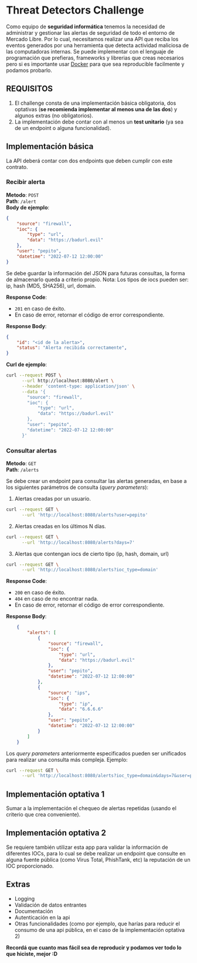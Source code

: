 # Threat Detectors Challenge

Como equipo de **seguridad informática** tenemos la necesidad de administrar y gestionar las alertas de seguridad de todo el entorno de Mercado Libre.
Por lo cual, necesitamos realizar una API que reciba los eventos generados por una herramienta que detecta actividad maliciosa de las computadoras internas.
Se puede implementar con el lenguaje de programación que prefieras, frameworks y librerias que creas necesarios pero si es importante usar [Docker](https://www.docker.com/) para que sea reproducible facilmente y podamos probarlo.

## REQUISITOS

1. El challenge consta de una implementación básica obligatoria, dos optativas (**se recomienda implementar al menos una de las dos**) y algunos extras (no obligatorios).
2. La implementación debe contar con al menos un **test unitario** (ya sea de un endpoint o alguna funcionalidad).


## Implementación básica

La API deberá contar con dos endpoints que deben cumplir con este contrato.

### Recibir alerta
**Metodo**: `POST` \
**Path**: `/alert` \
**Body de ejemplo**:
```json
{
	"source": "firewall",
	"ioc": {
		"type": "url",
		"data": "https://badurl.evil"
	},
	"user": "pepito",
	"datetime": "2022-07-12 12:00:00"
}
```

Se debe guardar la información del JSON para futuras consultas, la forma de almacenarlo queda a criterio propio.
Nota: Los tipos de iocs pueden ser: ip, hash (MD5, SHA256), url, domain.

**Response Code**:
- `201` en caso de éxito.
- En caso de error, retornar el código de error correspondiente.

**Response Body**:
```json
{
    "id": "<id de la alerta>",
    "status": "Alerta recibida correctamente",
}
```

**Curl de ejemplo**:
```bash
curl --request POST \
      --url http://localhost:8080/alert \
      --header 'content-type: application/json' \
      --data '{
		"source": "firewall",
		"ioc": {
			"type": "url",
			"data": "https://badurl.evil"
		},
		"user": "pepito",
		"datetime": "2022-07-12 12:00:00"
	  }'
```

### Consultar alertas

**Metodo**: `GET` \
**Path**: `/alerts`

Se debe crear un endpoint para consultar las alertas generadas, en base a los siguientes parámetros de consulta (_query parameters_):

1. Alertas creadas por un usuario.
```bash
curl --request GET \
      --url 'http://localhost:8080/alerts?user=pepito'
```

2. Alertas creadas en los últimos N días.
```bash
curl --request GET \
      --url 'http://localhost:8080/alerts?days=7'
```

3. Alertas que contengan iocs de cierto tipo (ip, hash, domain, url)
```bash
curl --request GET \
      --url 'http://localhost:8080/alerts?ioc_type=domain'
```

**Response Code**:
- `200` en caso de éxito.
- `404` en caso de no encontrar nada.
- En caso de error, retornar el código de error correspondiente.

**Response Body**:
```json
    {
		"alerts": [
			{
				"source": "firewall",
				"ioc": {
					"type": "url",
					"data": "https://badurl.evil"
				},
				"user": "pepito",
				"datetime": "2022-07-12 12:00:00"
			},
			{
				"source": "ips",
				"ioc": {
					"type": "ip",
					"data": "6.6.6.6"
				},
				"user": "pepito",
				"datetime": "2022-07-12 12:00:00"
			}
		]
	}
```

Los _query parameters_ anteriormente especificados pueden ser unificados para realizar una consulta más compleja. Ejemplo:
```bash
curl --request GET \
      --url 'http://localhost:8080/alerts?ioc_type=domain&days=7&user=pepito'
```

## Implementación optativa 1
Sumar a la implementación el chequeo de alertas repetidas (usando el criterio que crea conveniente).

## Implementación optativa 2
Se requiere también utilizar esta app para validar la información de diferentes IOCs, para lo cual se debe realizar un endpoint que consulte en alguna fuente pública (como Virus Total, PhishTank, etc) la reputación de un IOC proporcionado.

## Extras
- Logging
- Validación de datos entrantes
- Documentación
- Autenticación en la api
- Otras funcionalidades (como por ejemplo, que harías para reducir el consumo de una api pública, en el caso de la implementación optativa 2)

**Recordá que cuanto mas fácil sea de reproducir y podamos ver todo lo que hiciste, mejor :D**
